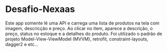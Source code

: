 # Desafio-Nexaas
Este app somente lê uma API e carrega uma lista de produtos na tela com imagem, descricção e preço. Ao clicar no item, aparece a descrição, o preço,  status no estoque e a detalhes do produto. Foi utilizado  o padrão de projeto Model-View-ViewModel (MVVM), retrofit, constraint-layouts, dagger2 e etc...
